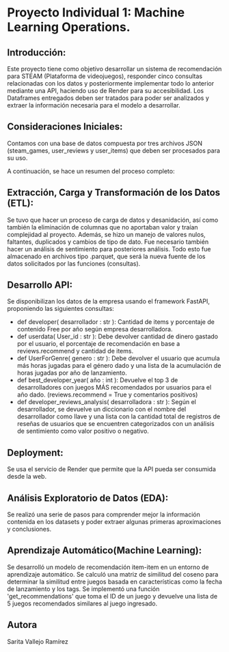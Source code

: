# Proyecto Individual 1: Machine Learning Operations.
## Introducción:
Este proyecto tiene como objetivo desarrollar un sistema de recomendación para STEAM (Plataforma de videojuegos), responder cinco consultas relacionadas con los datos y posteriormente implementar todo lo anterior mediante una API,  haciendo uso de Render para su accesibilidad. Los Dataframes entregados deben ser tratados para poder ser analizados y extraer la información necesaria para el modelo a desarrollar. 

## Consideraciones Iniciales:
Contamos con una base de datos compuesta por tres archivos JSON (steam_games, user_reviews y user_items) que deben ser procesados para su uso.

A continuación, se hace un resumen del proceso completo:

## Extracción, Carga y Transformación de los Datos (ETL):
Se tuvo que hacer un proceso de carga de datos y desanidación, así como también la eliminación de columnas que no aportaban valor y traían complejidad al proyecto. Además, se hizo un manejo de valores nulos, faltantes, duplicados y cambios de tipo de dato. Fue necesario también hacer un análisis de sentimiento para posteriores análisis. Todo esto fue almacenado en archivos tipo .parquet, que será la nueva fuente de los datos solicitados por las funciones (consultas).

## Desarrollo API:
Se disponibilizan los datos de la empresa usando el framework FastAPI, proponiendo las siguientes consultas:
* def developer( desarrollador : str ): Cantidad de items y porcentaje de contenido Free por año según empresa desarrolladora.
* def userdata( User_id : str ): Debe devolver cantidad de dinero gastado por el usuario, el porcentaje de recomendación en base a reviews.recommend y cantidad de items.
* def UserForGenre( genero : str ): Debe devolver el usuario que acumula más horas jugadas para el género dado y una lista de la acumulación de horas jugadas por año de lanzamiento.
* def best_developer_year( año : int ): Devuelve el top 3 de desarrolladores con juegos MÁS recomendados por usuarios para el año dado. (reviews.recommend = True y comentarios positivos)
* def developer_reviews_analysis( desarrolladora : str ): Según el desarrollador, se devuelve un diccionario con el nombre del desarrollador como llave y una lista con la cantidad total de registros de reseñas de usuarios que se encuentren categorizados con un análisis de sentimiento como valor positivo o negativo.

## Deployment:
Se usa el servicio de Render que permite que la API pueda ser consumida desde la web.

## Análisis Exploratorio de Datos (EDA):
Se realizó una serie de pasos para comprender mejor la información contenida en los datasets y poder extraer algunas primeras aproximaciones y conclusiones.

## Aprendizaje Automático(Machine Learning):
Se desarrolló un modelo de recomendación item-item en un entorno de aprendizaje automático. Se calculó una matriz de similitud del coseno para determinar la similitud entre juegos basada en características como la fecha de lanzamiento y los tags. Se implementó una función 'get_recommendations' que toma el ID de un juego y devuelve una lista de 5 juegos recomendados similares al juego ingresado.

## Autora
Sarita Vallejo Ramírez
